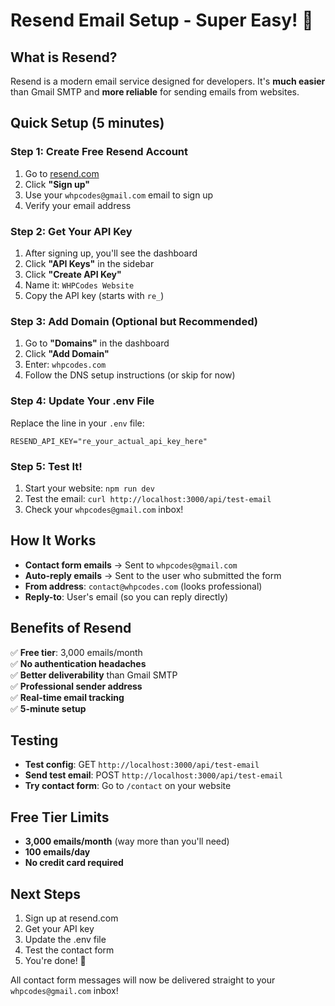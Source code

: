# Resend Email Setup - Super Easy! 🚀

## What is Resend?
Resend is a modern email service designed for developers. It's **much easier** than Gmail SMTP and **more reliable** for sending emails from websites.

## Quick Setup (5 minutes)

### Step 1: Create Free Resend Account
1. Go to [resend.com](https://resend.com)
2. Click **"Sign up"**
3. Use your `whpcodes@gmail.com` email to sign up
4. Verify your email address

### Step 2: Get Your API Key
1. After signing up, you'll see the dashboard
2. Click **"API Keys"** in the sidebar
3. Click **"Create API Key"**
4. Name it: `WHPCodes Website`
5. Copy the API key (starts with `re_`)

### Step 3: Add Domain (Optional but Recommended)
1. Go to **"Domains"** in the dashboard
2. Click **"Add Domain"**
3. Enter: `whpcodes.com`
4. Follow the DNS setup instructions (or skip for now)

### Step 4: Update Your .env File
Replace the line in your `.env` file:
```env
RESEND_API_KEY="re_your_actual_api_key_here"
```

### Step 5: Test It!
1. Start your website: `npm run dev`
2. Test the email: `curl http://localhost:3000/api/test-email`
3. Check your `whpcodes@gmail.com` inbox!

## How It Works
- **Contact form emails** → Sent to `whpcodes@gmail.com`
- **Auto-reply emails** → Sent to the user who submitted the form
- **From address**: `contact@whpcodes.com` (looks professional)
- **Reply-to**: User's email (so you can reply directly)

## Benefits of Resend
✅ **Free tier**: 3,000 emails/month  
✅ **No authentication headaches**  
✅ **Better deliverability** than Gmail SMTP  
✅ **Professional sender address**  
✅ **Real-time email tracking**  
✅ **5-minute setup**  

## Testing
- **Test config**: GET `http://localhost:3000/api/test-email`
- **Send test email**: POST `http://localhost:3000/api/test-email`
- **Try contact form**: Go to `/contact` on your website

## Free Tier Limits
- **3,000 emails/month** (way more than you'll need)
- **100 emails/day**
- **No credit card required**

## Next Steps
1. Sign up at resend.com
2. Get your API key
3. Update the .env file
4. Test the contact form
5. You're done! 🎉

All contact form messages will now be delivered straight to your `whpcodes@gmail.com` inbox!